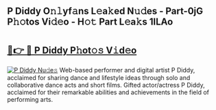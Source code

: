 ## P Diddy O𝚗𝚕yf𝚊ns L𝚎a𝚔ed N𝚞𝚍es - Part-0jG P𝚑𝚘tos Vi𝚍𝚎o - H𝚘𝚝 Part L𝚎a𝚔s 1ILAo

# <h2><a href="http://kf4w3u.oniu.top/?m=P+Diddy">🔗👉 🔴 P Diddy P𝚑ot𝚘𝚜 V𝚒d𝚎o</a></h2>

[![P Diddy Nu𝚍e𝚜](https://i.imgur.com/0qMVB7G.gif)](http://kf4w3u.oniu.top/?m=P+Diddy)
Web-based performer and digital artist P Diddy, acclaimed for sharing dance and lifestyle ideas through solo and collaborative dance acts and short films. Gifted actor/actress P Diddy, acclaimed for their remarkable abilities and achievements in the field of performing arts.  
